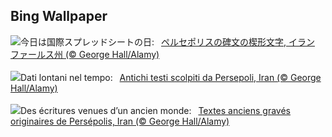 ## Bing Wallpaper
![](https://www.bing.com/th?id=OHR.SpreadsheetDay_JA-JP8161682030_UHD.jpg&w=1000)今日は国際スプレッドシートの日:&nbsp;&ensp;[ペルセポリスの碑文の楔形文字, イラン ファールス州 (© George Hall/Alamy)](https://www.bing.com/th?id=OHR.SpreadsheetDay_JA-JP8161682030_UHD.jpg)
<br><br/>
![](https://www.bing.com/th?id=OHR.SpreadsheetDay_IT-IT8741983462_UHD.jpg&w=1000)Dati lontani nel tempo:&nbsp;&ensp;[Antichi testi scolpiti da Persepoli, Iran (© George Hall/Alamy)](https://www.bing.com/th?id=OHR.SpreadsheetDay_IT-IT8741983462_UHD.jpg)
<br><br/>
![](https://www.bing.com/th?id=OHR.SpreadsheetDay_FR-FR3416887785_UHD.jpg&w=1000)Des écritures venues d’un ancien monde:&nbsp;&ensp;[Textes anciens gravés originaires de Persépolis, Iran (© George Hall/Alamy)](https://www.bing.com/th?id=OHR.SpreadsheetDay_FR-FR3416887785_UHD.jpg)
<br><br/>
